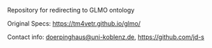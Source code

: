 Repository for redirecting to GLMO ontology

Original Specs: https://tm4vetr.github.io/glmo/

Contact info: doerpinghaus@uni-koblenz.de, https://github.com/jd-s


